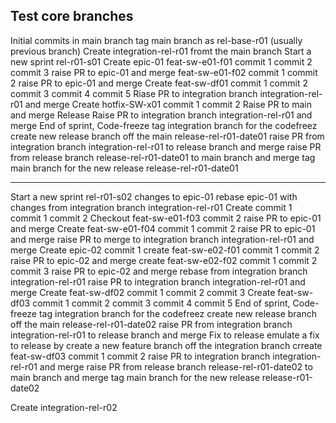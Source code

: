## Test core branches


Initial commits in main branch
tag main branch as rel-base-r01 (usually previous branch)
Create integration-rel-r01 fromt the main branch
Start a new sprint rel-r01-s01
    Create epic-01
        feat-sw-e01-f01
            commit 1
            commit 2
            commit 3
            raise PR to epic-01 and merge
        feat-sw-e01-f02
            commit 1
            commit 2
            raise PR to epic-01 and merge
    Create feat-sw-df01
        commit 1
        commit 2
        commit 3
        commit 4
        commit 5
        Riase PR to integration branch integration-rel-r01 and merge
    Create hotfix-SW-x01
        commit 1
        commit 2
        Raise PR to main and merge
        Release
        Raise PR to integration branch integration-rel-r01 and merge
End of sprint, Code-freeze
	tag integration branch for the codefreez
	create new release branch off the main release-rel-r01-date01
	raise PR from integration branch integration-rel-r01 to release branch and merge
	raise PR from release branch release-rel-r01-date01 to main branch and merge
	tag main branch for the new release release-rel-r01-date01

------------

Start a new sprint rel-r01-s02
    changes to epic-01
        rebase epic-01 with changes from integration branch integration-rel-r01
        Create 
            commit 1        
        commit 1
        commit 2
        Checkout feat-sw-e01-f03
            commit 2
            raise PR to epic-01 and merge
        Create feat-sw-e01-f04
            commit 1
            commit 2
            raise PR to epic-01 and merge
        raise PR to merge to integration branch integration-rel-r01 and merge
    Create epic-02
        commit 1
        create feat-sw-e02-f01
            commit 1
            commit 2
            raise PR to epic-02 and merge
        create feat-sw-e02-f02
            commit 1
            commit 2
            commit 3
            raise PR to epic-02 and merge
        rebase from integration branch integration-rel-r01
        raise PR to integration branch integration-rel-r01 and merge
    Create feat-sw-df02
        commit 1
        commit 2
        commit 3
    Create feat-sw-df03
        commit 1
        commit 2
        commit 3
        commit 4
        commit 5
End of sprint, Code-freeze
	tag integration branch for the codefreez
	create new release branch off the main release-rel-r01-date02
	raise PR from integration branch integration-rel-r01 to release branch and merge
    Fix to release
        emulate a fix to release by create a new feature branch off the integration branch
        crreate feat-sw-df03
            commit 1
            commit 2
            raise PR to integration branch integration-rel-r01 and merge
	raise PR from release branch release-rel-r01-date02 to main branch and merge
	tag main branch for the new release release-r01-date02
    



Create integration-rel-r02
